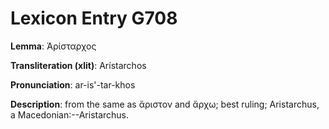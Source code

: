# Lexicon Entry G708

**Lemma**: Ἀρίσταρχος

**Transliteration (xlit)**: Arístarchos

**Pronunciation**: ar-is'-tar-khos

**Description**:
from the same as ἄριστον and ἄρχω; best ruling; Aristarchus, a Macedonian:--Aristarchus.
